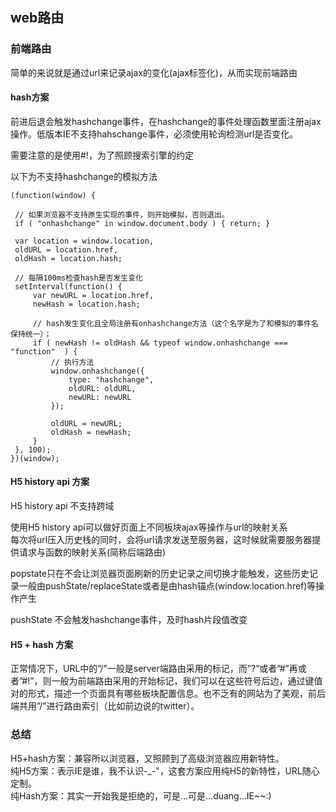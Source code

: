 ## web路由
### 前端路由
简单的来说就是通过url来记录ajax的变化(ajax标签化)，从而实现前端路由

#### hash方案
前进后退会触发hashchange事件，在hashchange的事件处理函数里面注册ajax操作。低版本IE不支持hahschange事件，必须使用轮询检测url是否变化。  

需要注意的是使用#!，为了照顾搜索引擎的约定  

以下为不支持hashchange的模拟方法
```
(function(window) {

 // 如果浏览器不支持原生实现的事件，则开始模拟，否则退出。
 if ( "onhashchange" in window.document.body ) { return; }

 var location = window.location,
 oldURL = location.href,
 oldHash = location.hash;

 // 每隔100ms检查hash是否发生变化
 setInterval(function() {
     var newURL = location.href,
     newHash = location.hash;

     // hash发生变化且全局注册有onhashchange方法（这个名字是为了和模拟的事件名保持统一）；
     if ( newHash != oldHash && typeof window.onhashchange === "function"  ) {
         // 执行方法
         window.onhashchange({
             type: "hashchange",
             oldURL: oldURL,
             newURL: newURL
         });

         oldURL = newURL;
         oldHash = newHash;
     }
 }, 100);
})(window);
```

#### H5 history api 方案
H5 history api 不支持跨域  

使用H5 history api可以做好页面上不同板块ajax等操作与url的映射关系  
每次将url压入历史栈的同时，会将url请求发送至服务器，这时候就需要服务器提供请求与函数的映射关系(简称后端路由)  

popstate只在不会让浏览器页面刷新的历史记录之间切换才能触发，这些历史记录一般由pushState/replaceState或者是由hash锚点(window.location.href)等操作产生  

pushState 不会触发hashchange事件，及时hash片段值改变  

#### H5 + hash 方案
正常情况下，URL中的”/”一般是server端路由采用的标记，而”?”或者”#”再或者”#!”，则一般为前端路由采用的开始标记，我们可以在这些符号后边，通过键值对的形式，描述一个页面具有哪些板块配置信息。也不乏有的网站为了美观，前后端共用”/”进行路由索引（比如前边说的twitter）。  


### 总结
H5+hash方案：兼容所以浏览器，又照顾到了高级浏览器应用新特性。  
纯H5方案：表示IE是谁，我不认识-_-"，这套方案应用纯H5的新特性，URL随心定制。  
纯Hash方案：其实一开始我是拒绝的，可是...可是...duang...IE~~:)  